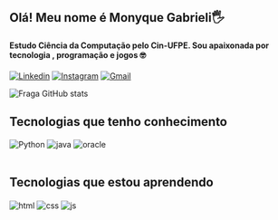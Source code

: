 ## Olá! Meu nome é Monyque Gabrieli🖐️
#### Estudo Ciência da Computação pelo Cin-UFPE. Sou apaixonada por tecnologia , programação e jogos 🤓
[![Linkedin](https://img.shields.io/badge/LinkedIn-0077B5?style=for-the-badge&logo=linkedin&logoColor=white)](https://www.linkedin.com/in/mgbl4/)
[![Instagram](https://img.shields.io/badge/Instagram-E4405F?style=for-the-badge&logo=instagram&logoColor=white)](https://instagram.com/monyque.gabi)
[![Gmail](https://img.shields.io/badge/Gmail-D14836?style=for-the-badge&logo=gmail&logoColor=white)](https://mail.google.com/mail/u/0/#inbox?compose=DmwnWsTKzZgNqghKzqcRPZhGXxVQFtxtGhZVPbvmtJNQlzWTDfTnKVNXbkhXwCtMNHKkrSbBkcfG)


![Fraga GitHub stats](https://github-readme-stats.vercel.app/api?username=monyque553&show_icons=true&theme=dracula&count_private=true)

## Tecnologias que tenho conhecimento

<div style="display: inline_block">
  <img align="center" alt="Python" src="https://img.shields.io/badge/Python-3776AB?style=for-the-badge&logo=python&logoColor=white" />
  <img align="center" alt="java" src="https://img.shields.io/badge/Java-ED8B00?style=for-the-badge&logo=openjdk&logoColor=white" />
  <img align="center" alt="oracle" src="https://img.shields.io/badge/Oracle-F80000?style=for-the-badge&logo=oracle&logoColor=black" />

</div><br/>

## Tecnologias que estou aprendendo

<div style="display: inline_block">
  <img align="center" alt="html" src="https://img.shields.io/badge/HTML5-E34F26?style=for-the-badge&logo=html5&logoColor=white" />
  <img align="center" alt="css" src="https://img.shields.io/badge/CSS3-1572B6?style=for-the-badge&logo=css3&logoColor=white" />
  <img align="center" alt="js" src="https://img.shields.io/badge/JavaScript-323330?style=for-the-badge&logo=javascript&logoColor=F7DF1E" />

</div><br/>

